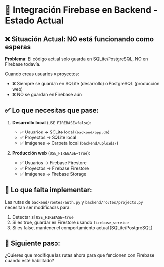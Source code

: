 # 🔄 Integración Firebase en Backend - Estado Actual

## ❌ Situación Actual: NO está funcionando como esperas

**Problema**: El código actual solo guarda en SQLite/PostgreSQL, NO en Firebase todavía.

Cuando creas usuarios o proyectos:
- ❌ Siempre se guardan en SQLite (desarrollo) o PostgreSQL (producción web)
- ❌ NO se guardan en Firebase aún

## ✅ Lo que necesitas que pase:

1. **Desarrollo local** (`USE_FIREBASE=false`):
   - ✅ Usuarios → SQLite local (`backend/app.db`)
   - ✅ Proyectos → SQLite local
   - ✅ Imágenes → Carpeta local (`backend/uploads/`)

2. **Producción web** (`USE_FIREBASE=true`):
   - ✅ Usuarios → Firebase Firestore
   - ✅ Proyectos → Firebase Firestore  
   - ✅ Imágenes → Firebase Storage

## 🔧 Lo que falta implementar:

Las rutas de `backend/routes/auth.py` y `backend/routes/projects.py` necesitan ser modificadas para:
1. Detectar si `USE_FIREBASE=true`
2. Si es true, guardar en Firestore usando `firebase_service`
3. Si es false, mantener el comportamiento actual (SQLite/PostgreSQL)

## 📝 Siguiente paso:

¿Quieres que modifique las rutas ahora para que funcionen con Firebase cuando esté habilitado?

